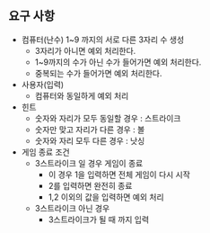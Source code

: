 ## 요구 사항
* 컴퓨터(난수) 1~9 까지의 서로 다른 3자리 수 생성
  * 3자리가 아니면 예외 처리한다.
  * 1~9까지의 수가 아닌 수가 들어가면 예외 처리한다.
  * 중복되는 수가 들어가면 예외 처리한다.
* 사용자(입력)
  * 컴퓨터와 동일하게 예외 처리
* 힌트 
  * 숫자와 자리가 모두 동일할 경우 : 스트라이크
  * 숫자만 맞고 자리가 다른 경우 : 볼
  * 숫자와 자리 모두 다른 경우 : 낫싱
* 게임 종료 조건
  * 3스트라이크 일 경우 게임이 종료
    * 이 경우 1을 입력하면 전체 게임이 다시 시작
    * 2를 입력하면 완전히 종료
    * 1,2 이외의 값을 입력하면 예외 처리
  * 3스트라이크 아닌 경우
    * 3스트라이크가 될 때 까지 입력
